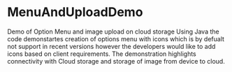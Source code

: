# MenuAndUploadDemo
Demo of Option Menu and image upload on cloud storage
Using Java the code demonstartes creation of options menu with icons which is by defualt not support in recent versions however the developers would like to add 
icons based on client requirements.
The demonstration highlights connectivity with Cloud storage and storage of image from device to cloud.
